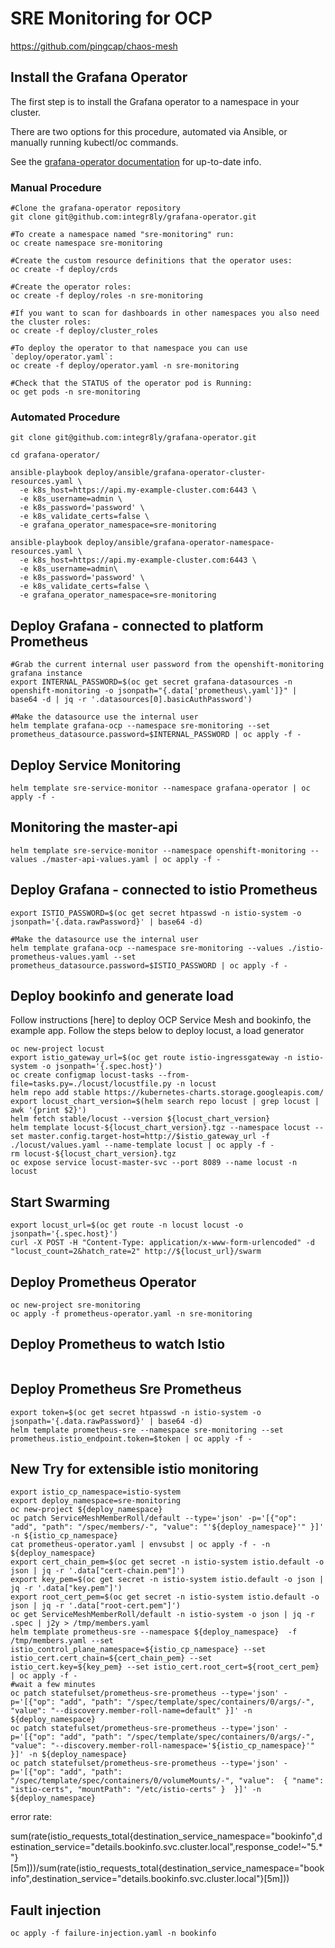 # SRE Monitoring for OCP

https://github.com/pingcap/chaos-mesh

## Install the Grafana Operator

The first step is to install the Grafana operator to a namespace in your cluster.

There are two options for this procedure, automated via Ansible, or manually running kubectl/oc commands.

See the [grafana-operator documentation](https://github.com/integr8ly/grafana-operator/blob/master/documentation/deploy_grafana.md) for up-to-date info.

### Manual Procedure

```shell
#Clone the grafana-operator repository
git clone git@github.com:integr8ly/grafana-operator.git

#To create a namespace named "sre-monitoring" run:
oc create namespace sre-monitoring

#Create the custom resource definitions that the operator uses:
oc create -f deploy/crds

#Create the operator roles:
oc create -f deploy/roles -n sre-monitoring

#If you want to scan for dashboards in other namespaces you also need the cluster roles:
oc create -f deploy/cluster_roles

#To deploy the operator to that namespace you can use `deploy/operator.yaml`:
oc create -f deploy/operator.yaml -n sre-monitoring

#Check that the STATUS of the operator pod is Running:
oc get pods -n sre-monitoring
```

### Automated Procedure

```shell
git clone git@github.com:integr8ly/grafana-operator.git

cd grafana-operator/

ansible-playbook deploy/ansible/grafana-operator-cluster-resources.yaml \
  -e k8s_host=https://api.my-example-cluster.com:6443 \
  -e k8s_username=admin \
  -e k8s_password='password' \
  -e k8s_validate_certs=false \
  -e grafana_operator_namespace=sre-monitoring

ansible-playbook deploy/ansible/grafana-operator-namespace-resources.yaml \
  -e k8s_host=https://api.my-example-cluster.com:6443 \
  -e k8s_username=admin\
  -e k8s_password='password' \
  -e k8s_validate_certs=false \
  -e grafana_operator_namespace=sre-monitoring
```

## Deploy Grafana - connected to platform Prometheus

```shell
#Grab the current internal user password from the openshift-monitoring grafana instance
export INTERNAL_PASSWORD=$(oc get secret grafana-datasources -n openshift-monitoring -o jsonpath="{.data['prometheus\.yaml']}" | base64 -d | jq -r '.datasources[0].basicAuthPassword')

#Make the datasource use the internal user
helm template grafana-ocp --namespace sre-monitoring --set prometheus_datasource.password=$INTERNAL_PASSWORD | oc apply -f -
```

## Deploy Service Monitoring

```shell
helm template sre-service-monitor --namespace grafana-operator | oc apply -f -
```

## Monitoring the master-api

```shell
helm template sre-service-monitor --namespace openshift-monitoring --values ./master-api-values.yaml | oc apply -f -
```

## Deploy Grafana - connected to istio Prometheus


```shell
export ISTIO_PASSWORD=$(oc get secret htpasswd -n istio-system -o jsonpath='{.data.rawPassword}' | base64 -d)

#Make the datasource use the internal user
helm template grafana-ocp --namespace sre-monitoring --values ./istio-prometheus-values.yaml --set prometheus_datasource.password=$ISTIO_PASSWORD | oc apply -f -
```

## Deploy bookinfo and generate load

Follow instructions [here] to deploy OCP Service Mesh and bookinfo, the example app.
Follow the steps below to deploy locust, a load generator

```shell
oc new-project locust
export istio_gateway_url=$(oc get route istio-ingressgateway -n istio-system -o jsonpath='{.spec.host}')
oc create configmap locust-tasks --from-file=tasks.py=./locust/locustfile.py -n locust
helm repo add stable https://kubernetes-charts.storage.googleapis.com/
export locust_chart_version=$(helm search repo locust | grep locust | awk '{print $2}')
helm fetch stable/locust --version ${locust_chart_version}
helm template locust-${locust_chart_version}.tgz --namespace locust --set master.config.target-host=http://$istio_gateway_url -f ./locust/values.yaml --name-template locust | oc apply -f -
rm locust-${locust_chart_version}.tgz
oc expose service locust-master-svc --port 8089 --name locust -n locust
```

## Start Swarming

```shell
export locust_url=$(oc get route -n locust locust -o jsonpath='{.spec.host}')
curl -X POST -H "Content-Type: application/x-www-form-urlencoded" -d "locust_count=2&hatch_rate=2" http://${locust_url}/swarm
```

## Deploy Prometheus Operator

```shell
oc new-project sre-monitoring
oc apply -f prometheus-operator.yaml -n sre-monitoring
```

## Deploy Prometheus to watch Istio

```shell
```

## Deploy Prometheus Sre Prometheus

```shell
export token=$(oc get secret htpasswd -n istio-system -o jsonpath='{.data.rawPassword}' | base64 -d)
helm template prometheus-sre --namespace sre-monitoring --set prometheus.istio_endpoint.token=$token | oc apply -f -
```

## New Try for extensible istio monitoring

```shell
export istio_cp_namespace=istio-system
export deploy_namespace=sre-monitoring
oc new-project ${deploy_namespace}
oc patch ServiceMeshMemberRoll/default --type='json' -p='[{"op": "add", "path": "/spec/members/-", "value": "'${deploy_namespace}'" }]' -n ${istio_cp_namespace}
cat prometheus-operator.yaml | envsubst | oc apply -f - -n ${deploy_namespace}
export cert_chain_pem=$(oc get secret -n istio-system istio.default -o json | jq -r '.data["cert-chain.pem"]')
export key_pem=$(oc get secret -n istio-system istio.default -o json | jq -r '.data["key.pem"]')
export root_cert_pem=$(oc get secret -n istio-system istio.default -o json | jq -r '.data["root-cert.pem"]')
oc get ServiceMeshMemberRoll/default -n istio-system -o json | jq -r .spec | j2y > /tmp/members.yaml
helm template prometheus-sre --namespace ${deploy_namespace}  -f /tmp/members.yaml --set istio_control_plane_namespace=${istio_cp_namespace} --set istio_cert.cert_chain=${cert_chain_pem} --set istio_cert.key=${key_pem} --set istio_cert.root_cert=${root_cert_pem} | oc apply -f -
#wait a few minutes
oc patch statefulset/prometheus-sre-prometheus --type='json' -p='[{"op": "add", "path": "/spec/template/spec/containers/0/args/-", "value": "--discovery.member-roll-name=default" }]' -n ${deploy_namespace}
oc patch statefulset/prometheus-sre-prometheus --type='json' -p='[{"op": "add", "path": "/spec/template/spec/containers/0/args/-", "value": "--discovery.member-roll-namespace='${istio_cp_namespace}'" }]' -n ${deploy_namespace}
oc patch statefulset/prometheus-sre-prometheus --type='json' -p='[{"op": "add", "path": "/spec/template/spec/containers/0/volumeMounts/-", "value":  { "name": "istio-certs", "mountPath": "/etc/istio-certs" }  }]' -n ${deploy_namespace}
```



error rate:

sum(rate(istio_requests_total{destination_service_namespace="bookinfo",destination_service="details.bookinfo.svc.cluster.local",response_code!~"5.*"}[5m]))/sum(rate(istio_requests_total{destination_service_namespace="bookinfo",destination_service="details.bookinfo.svc.cluster.local"}[5m]))


## Fault injection

```shell
oc apply -f failure-injection.yaml -n bookinfo
```

